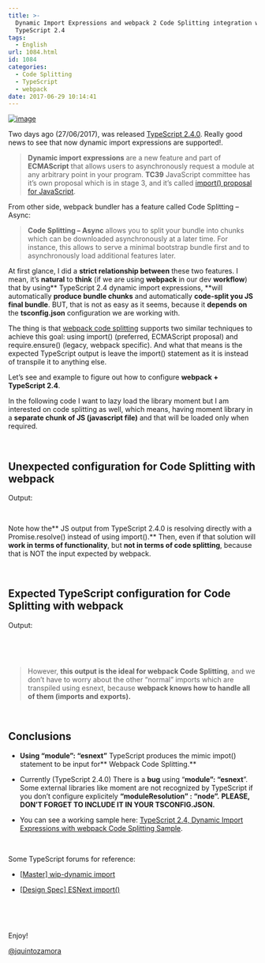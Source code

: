 ```yaml
---
title: >-
  Dynamic Import Expressions and webpack 2 Code Splitting integration with
  TypeScript 2.4
tags:
  - English
url: 1084.html
id: 1084
categories:
  - Code Splitting
  - TypeScript
  - webpack
date: 2017-06-29 10:14:41
---
```


[![image](https://blog.josequinto.com/wp-content/uploads/2017/06/image_thumb-23.png "image")](https://blog.josequinto.com/wp-content/uploads/2017/06/image-23.png)

Two days ago (27/06/2017), was released [TypeScript 2.4.0](https://github.com/Microsoft/TypeScript/wiki/What%27s-new-in-TypeScript#typescript-24). Really good news to see that now dynamic import expressions are supported!.
> **Dynamic import expressions** are a new feature and part of **ECMAScript** that allows users to asynchronously request a module at any arbitrary point in your program.
**TC39** JavaScript committee has it’s own proposal which is in stage 3, and it’s called [import() proposal for JavaScript](https://github.com/tc39/proposal-dynamic-import).

From other side, webpack bundler has a feature called Code Splitting – Async:
> **Code Splitting – Async** allows you to split your bundle into chunks which can be downloaded asynchronously at a later time. For instance, this allows to serve a minimal bootstrap bundle first and to asynchronously load additional features later.
&nbsp;

At first glance, I did a **strict relationship between** these two features. I mean, it’s **natural** to **think** (if we are using **webpack** in our dev **workflow**) that by using** TypeScript 2.4 dynamic import expressions, **will automatically **produce bundle chunks** and automatically **code-split you JS final bundle**. BUT, that is not as easy as it seems, because it **depends** **on** the **tsconfig.json** configuration we are working with.

The thing is that [webpack code splitting](https://webpack.js.org/guides/code-splitting) supports two similar techniques to achieve this goal: using import() (preferred, ECMAScript proposal) and require.ensure() (legacy, webpack specific). And what that means is the expected TypeScript output is leave the import() statement as it is instead of transpile it to anything else.

Let’s see and example to figure out how to configure **webpack + TypeScript 2.4**.

In the following code I want to lazy load the library moment but I am interested on code splitting as well, which means, having moment library in a **separate chunk of JS (javascript file)** and that will be loaded only when required.

<script src="https://gist.github.com/jquintozamora/fcffb0df5d0400da6a0191424bf36b37.js"></script>

&nbsp;

## Unexpected configuration for Code Splitting with webpack

<script src="https://gist.github.com/jquintozamora/4ac5f6791239b3810719a5af61265fc8.js"></script>

Output:

<script src="https://gist.github.com/jquintozamora/b1f267f26f970d4d1938ad246e9349dc.js"></script>

&nbsp;

Note how the** JS output from TypeScript 2.4.0 is resolving directly with a Promise.resolve() instead of using import().** Then, even if that solution will **work in terms of functionality**, but **not in terms of code splitting**, because that is NOT the input expected by webpack.

&nbsp;

## Expected TypeScript configuration for Code Splitting with webpack

<script src="https://gist.github.com/jquintozamora/492a563dfe35eb4cb0f8f206755fd39b.js"></script>

Output:

<script src="https://gist.github.com/jquintozamora/8a292b74aabd2f8d4a2212b5e469eb43.js"></script>

&nbsp;

&nbsp;
> However, **this output is the ideal for webpack Code Splitting**, and we don’t have to worry about the other “normal” imports which are transpiled using esnext, because **webpack knows how to handle all of them (imports and exports).**
&nbsp;

&nbsp;

## Conclusions

- **Using “module”: “esnext”** TypeScript produces the mimic impot() statement to be input for** Webpack Code Splitting.**

- Currently (TypeScript 2.4.0) There is a **bug** using “**module”: “esnext**”. Some external libraries like moment are not recognized by TypeScript if you don’t configure explicitely **“moduleResolution” : “node”.** **PLEASE, DON’T FORGET TO INCLUDE IT IN YOUR TSCONFIG.JSON.**

- You can see a working sample here: [TypeScript 2.4, Dynamic Import Expressions with webpack Code Splitting Sample](https://github.com/jquintozamora/react-typescript-webpack2-cssModules-postCSS/blob/master/app/src/components/AsyncLoading/AsyncLoading.tsx#L57-L68 "https://github.com/jquintozamora/react-typescript-webpack2-cssModules-postCSS/blob/master/app/src/components/AsyncLoading/AsyncLoading.tsx#L57-L68").

&nbsp;

Some TypeScript forums for reference:

- [[Master] wip-dynamic import](https://github.com/Microsoft/TypeScript/pull/14774 "https://github.com/Microsoft/TypeScript/pull/14774")

- [[Design Spec] ESNext import()](https://github.com/Microsoft/TypeScript/issues/14495 "https://github.com/Microsoft/TypeScript/issues/14495")

&nbsp;

&nbsp;

Enjoy!

[@jquintozamora](https://twitter.com/jquintozamora)